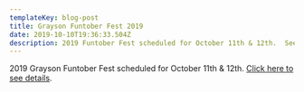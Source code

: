 ```yaml
---
templateKey: blog-post
title: Grayson Funtober Fest 2019
date: 2019-10-10T19:36:33.504Z
description: 2019 Funtober Fest scheduled for October 11th & 12th.  See details.
---
```

2019 Grayson Funtober Fest scheduled for October 11th & 12th.  [Click here to see details](https://www.facebook.com/events/506789616760838/).

